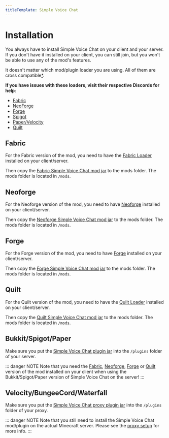 ```yaml
---
titleTemplate: Simple Voice Chat
---
```


# Installation

You always have to install Simple Voice Chat on your client and your server.
If you don't have it installed on your client, you can still join, but you won't be able to use any of the mod's features.

It doesn't matter which mod/plugin loader you are using. All of them are cross compatible[*](compatibility#compatibility-between-mod-plugin-loaders).

**If you have issues with these loaders, visit their respective Discords for help**:

- [Fabric](https://discord.gg/v6v4pMv)
- [NeoForge](https://discord.gg/UvedJ9m)
- [Forge](https://discord.minecraftforge.net)
- [Spigot](https://discord.gg/spigotmc)
- [Paper/Velocity](https://discord.gg/papermc)
- [Quilt](https://discord.gg/M7GpuyTBvy)


## Fabric

For the Fabric version of the mod, you need to have the [Fabric Loader](https://fabricmc.net/use/) installed on your client/server.

Then copy the [Fabric Simple Voice Chat mod jar](https://modrinth.com/mod/simple-voice-chat/versions?l=fabric) to the mods folder. The mods folder is located in `/mods`.


## Neoforge

For the Neoforge version of the mod, you need to have [Neoforge](https://neoforged.net/) installed on your client/server.

Then copy the [Neoforge Simple Voice Chat mod jar](https://modrinth.com/mod/simple-voice-chat/versions?l=neoforge) to the mods folder. The mods folder is located in `/mods`.


## Forge

For the Forge version of the mod, you need to have [Forge](https://files.minecraftforge.net/) installed on your client/server.

Then copy the [Forge Simple Voice Chat mod jar](https://modrinth.com/mod/simple-voice-chat/versions?l=forge) to the mods folder. The mods folder is located in `/mods`.


## Quilt

For the Quilt version of the mod, you need to have the [Quilt Loader](https://quiltmc.org/install/) installed on your client/server.

Then copy the [Quilt Simple Voice Chat mod jar](https://modrinth.com/mod/simple-voice-chat/versions?l=quilt) to the mods folder. The mods folder is located in `/mods`.


## Bukkit/Spigot/Paper

Make sure you put the [Simple Voice Chat plugin jar](https://modrinth.com/plugin/simple-voice-chat/versions?l=bukkit) into the `/plugins` folder of your server.

::: danger NOTE
Note that you need the [Fabric](#fabric), [Neoforge](#neoforge), [Forge](#forge) or [Quilt](#quilt) version of the mod installed on your client when using the Bukkit/Spigot/Paper version of Simple Voice Chat on the server!
:::

## Velocity/BungeeCord/Waterfall

Make sure you put the [Simple Voice Chat proxy plugin jar](https://modrinth.com/plugin/simple-voice-chat/versions?l=waterfall&l=bungeecord&l=velocity) into the `/plugins` folder of your proxy.

::: danger NOTE
Note that you still need to install the Simple Voice Chat mod/plugin on the actual Minecraft server.
Please see the [proxy setup](proxy_setup) for more info.
:::

<ClientOnly>
    <WikiTracker name="installation"/>
</ClientOnly>
